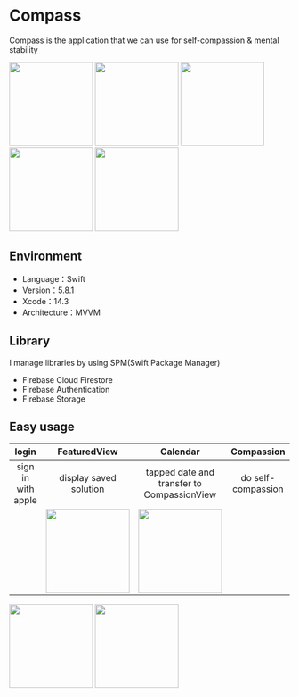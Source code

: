 # Compass
Compass is the application that we can use for self-compassion & mental stability
<p>
<img src="https://github.com/Aki-Ito/SC/assets/60352606/26c83dd0-1007-4fa8-abbc-8f5c275a82e4" width="150">
<img src="https://github.com/Aki-Ito/SC/assets/60352606/5e999fb8-3bcf-4b6e-bcf4-ab2df6ea2e34" width="150">
<img src="https://github.com/Aki-Ito/SC/assets/60352606/31a45c61-c7d5-443b-8193-2f7c37ba92cf" width="150">
<img src="https://github.com/Aki-Ito/SC/assets/60352606/b8c4216d-8f4e-4729-a2c2-829905da6abd" width="150">
<img src="https://github.com/Aki-Ito/SC/assets/60352606/35e66b54-71ab-44ec-9c1b-1f5d17a80ed5" width="150">
</p>

## Environment
- Language：Swift
- Version：5.8.1
- Xcode：14.3
- Architecture：MVVM

## Library
I manage libraries by using SPM(Swift Package Manager)
- Firebase Cloud Firestore
- Firebase Authentication
- Firebase Storage

## Easy usage
|     login     | FeaturedView  |   Calendar    |  Compassion   |
| :-------------: | :-------------: | :-------------: | :-------------: |
| sign in with apple  | display saved solution  | tapped date and transfer to CompassionView  | do self-compassion  |
||<img src="https://github.com/Aki-Ito/SC/assets/60352606/a5057492-eec4-436b-a10c-d7af9abc4a32" width="150">|<img src="https://github.com/Aki-Ito/SC/assets/60352606/02bec4ea-f0c9-4050-8267-83cb688d6aad" width="150">||


<img src="" width="150">
<img src="" width="150">
<div style="text-align: center;">
</div>
